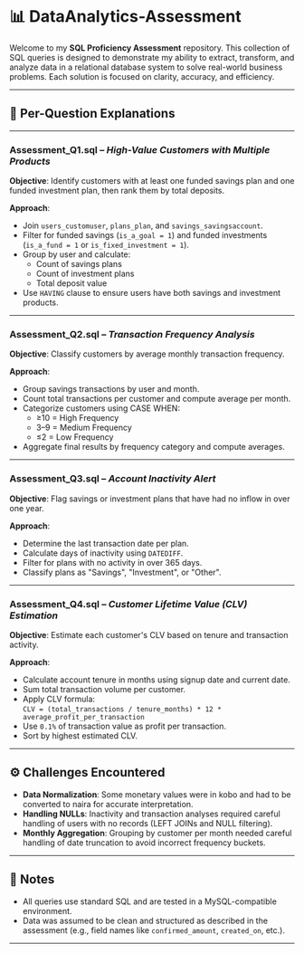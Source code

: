 # 📊 DataAnalytics-Assessment

Welcome to my **SQL Proficiency Assessment** repository. This collection of SQL queries is designed to demonstrate my ability to extract, transform, and analyze data in a relational database system to solve real-world business problems. Each solution is focused on clarity, accuracy, and efficiency.


---

## 📁 Per-Question Explanations

---

### Assessment_Q1.sql – *High-Value Customers with Multiple Products*
**Objective**: Identify customers with at least one funded savings plan and one funded investment plan, then rank them by total deposits.

**Approach**:
- Join `users_customuser`, `plans_plan`, and `savings_savingsaccount`.
- Filter for funded savings (`is_a_goal = 1`) and funded investments (`is_a_fund = 1` or `is_fixed_investment = 1`).
- Group by user and calculate:
  - Count of savings plans
  - Count of investment plans
  - Total deposit value
- Use `HAVING` clause to ensure users have both savings and investment products.

---

### Assessment_Q2.sql – *Transaction Frequency Analysis*
**Objective**: Classify customers by average monthly transaction frequency.

**Approach**:
- Group savings transactions by user and month.
- Count total transactions per customer and compute average per month.
- Categorize customers using CASE WHEN:
  - ≥10 = High Frequency
  - 3–9 = Medium Frequency
  - ≤2 = Low Frequency
- Aggregate final results by frequency category and compute averages.

---

### Assessment_Q3.sql – *Account Inactivity Alert*
**Objective**: Flag savings or investment plans that have had no inflow in over one year.

**Approach**:
- Determine the last transaction date per plan.
- Calculate days of inactivity using `DATEDIFF`.
- Filter for plans with no activity in over 365 days.
- Classify plans as "Savings", "Investment", or "Other".

---

### Assessment_Q4.sql – *Customer Lifetime Value (CLV) Estimation*
**Objective**: Estimate each customer's CLV based on tenure and transaction activity.

**Approach**:
- Calculate account tenure in months using signup date and current date.
- Sum total transaction volume per customer.
- Apply CLV formula:  
  `CLV = (total_transactions / tenure_months) * 12 * average_profit_per_transaction`
- Use `0.1%` of transaction value as profit per transaction.
- Sort by highest estimated CLV.

---

## ⚙️ Challenges Encountered

- **Data Normalization**: Some monetary values were in kobo and had to be converted to naira for accurate interpretation.
- **Handling NULLs**: Inactivity and transaction analyses required careful handling of users with no records (LEFT JOINs and NULL filtering).
- **Monthly Aggregation**: Grouping by customer per month needed careful handling of date truncation to avoid incorrect frequency buckets.

---

## 📌 Notes

- All queries use standard SQL and are tested in a MySQL-compatible environment.
- Data was assumed to be clean and structured as described in the assessment (e.g., field names like `confirmed_amount`, `created_on`, etc.).

---
